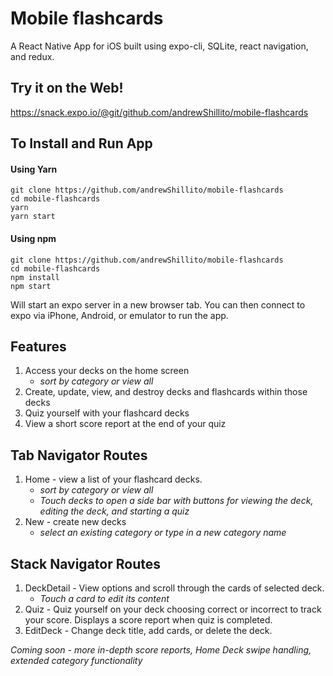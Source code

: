 # Mobile flashcards
A React Native App for iOS built using expo-cli, SQLite, react navigation, and redux.

## Try it on the Web!

https://snack.expo.io/@git/github.com/andrewShillito/mobile-flashcards

## To Install and Run App

#### Using Yarn
```
git clone https://github.com/andrewShillito/mobile-flashcards
cd mobile-flashcards
yarn
yarn start
```

#### Using npm
```
git clone https://github.com/andrewShillito/mobile-flashcards
cd mobile-flashcards
npm install
npm start
```
Will start an expo server in a new browser tab.  You can then connect to expo via iPhone, Android, or emulator to run the app.

## Features

1. Access your decks on the home screen
    - *sort by category or view all*
2. Create, update, view, and destroy decks and flashcards within those decks
3. Quiz yourself with your flashcard decks
4. View a short score report at the end of your quiz

## Tab Navigator Routes

1. Home - view a list of your flashcard decks.
    - *sort by category or view all*
    - *Touch decks to open a side bar with buttons for viewing the deck, editing the deck,
  and starting a quiz*
2. New - create new decks
    - *select an existing category or type in a new category name*

## Stack Navigator Routes

1. DeckDetail - View options and scroll through the cards of selected deck.
    - *Touch a card to edit its content*
2. Quiz - Quiz yourself on your deck choosing correct or incorrect to track your score. Displays a score report when quiz is completed.
3. EditDeck - Change deck title, add cards, or delete the deck.

*Coming soon - more in-depth score reports, Home Deck swipe handling, extended category functionality*
